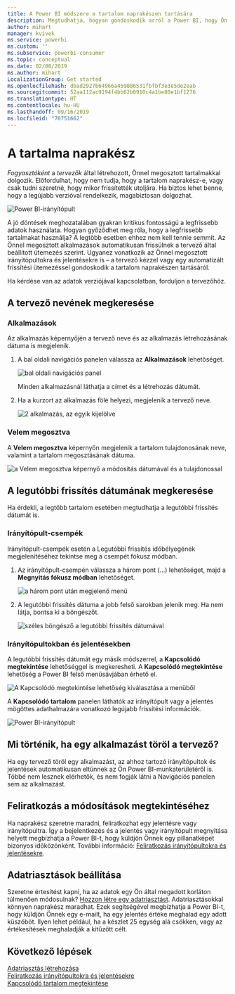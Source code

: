 ```yaml
---
title: A Power BI módszere a tartalom naprakészen tartására
description: Megtudhatja, hogyan gondoskodik arról a Power BI, hogy Ön az adatok, jelentések, irányítópultok és alkalmazások legújabb verziójával dolgozhasson.
author: mihart
manager: kvivek
ms.service: powerbi
ms.custom: ''
ms.subservice: powerbi-consumer
ms.topic: conceptual
ms.date: 02/08/2019
ms.author: mihart
LocalizationGroup: Get started
ms.openlocfilehash: dbad2927b64966a459086531fbfbf3e3e5de2eab
ms.sourcegitcommit: 52aa112ac9194f4bb62b0910c4a1be80e1bf1276
ms.translationtype: HT
ms.contentlocale: hu-HU
ms.lasthandoff: 09/16/2019
ms.locfileid: "70751662"
---
```

# <a name="your-content-is-up-to-date"></a>A tartalma naprakész
*Fogyasztóként* a *tervezők* által létrehozott, Önnel megosztott tartalmakkal dolgozik. Előfordulhat, hogy nem tudja, hogy a tartalom naprakész-e, vagy csak tudni szeretné, hogy mikor frissítették utoljára. Ha biztos lehet benne, hogy a legújabb verzióval rendelkezik, magabiztosan dolgozhat.  
 
![Power BI-irányítópult](media/end-user-consumer/power-bi-service.png)


A jó döntések meghozatalában gyakran kritikus fontosságú a legfrissebb adatok használata. Hogyan győződhet meg róla, hogy a legfrissebb tartalmakat használja? A legtöbb esetben ehhez nem kell tennie semmit. Az Önnel megosztott alkalmazások automatikusan frissülnek a tervező által beállított ütemezés szerint. Ugyanez vonatkozik az Önnel megosztott irányítópultokra és jelentésekre is – a tervező kézzel vagy egy automatizált frissítési ütemezéssel gondoskodik a tartalom naprakészen tartásáról.  

Ha kérdése van az adatok verziójával kapcsolatban, forduljon a tervezőhöz.

## <a name="how-to-locate-the-name-of-the-designer"></a>A tervező nevének megkeresése

### <a name="apps"></a>Alkalmazások

Az alkalmazás képernyőjén a tervező neve és az alkalmazás létrehozásának dátuma is megjelenik.  

1. A bal oldali navigációs panelen válassza az **Alkalmazások** lehetőséget.

    ![bal oldali navigációs panel](media/end-user-fresh/power-bi-nav-apps.png)

    Minden alkalmazásnál láthatja a címet és a létrehozás dátumát. 

2. Ha a kurzort az alkalmazás fölé helyezi, megjelenik a tervező neve. 

    ![2 alkalmazás, az egyik kijelölve](media/end-user-fresh/power-bi-app.png)


### <a name="shared-with-me"></a>Velem megosztva
A **Velem megosztva** képernyőn megjelenik a tartalom tulajdonosának neve, valamint a tartalom megosztásának dátuma.

![a Velem megosztva képernyő a módosítás dátumával és a tulajdonossal](media/end-user-fresh/power-bi-shared-new.png) 


## <a name="how-to-look-up-the-last-refresh-date"></a>A legutóbbi frissítés dátumának megkeresése
Ha érdekli, a legtöbb tartalom esetében megtudhatja a legutóbbi frissítés dátumát is. 

### <a name="dashboard-tiles"></a>Irányítópult-csempék
Irányítópult-csempék esetén a Legutóbbi frissítés időbélyegének megjelenítéséhez tekintse meg a csempét fókusz módban.

1. Az irányítópult-csempén válassza a három pont (...) lehetőséget, majd a **Megnyitás fókusz módban** lehetőséget.

    ![a három pont után megjelenő menü](media/end-user-fresh/power-bi-focus.png)

2. A legutóbbi frissítés dátuma a jobb felső sarokban jelenik meg. Ha nem látja, bontsa ki a böngészőt. 

    ![széles böngésző a legutóbbi frissítés dátumával](media/end-user-fresh/power-bi-last-refresh2.png)

### <a name="from-dashboards-and-reports"></a>Irányítópultokban és jelentésekben
A legutóbbi frissítés dátumát egy másik módszerrel, a **Kapcsolódó megtekintése** lehetőséggel is megkeresheti.  A **Kapcsolódó megtekintése** lehetőség a Power BI felső menüsávjában érhető el.

![A Kapcsolódó megtekintése lehetőség kiválasztása a menüből](media/end-user-fresh/power-bi-view-related.png)

A **Kapcsolódó tartalom** panelen láthatók az irányítópult vagy a jelentés mögöttes adathalmazára vonatkozó legújabb frissítési információk.

![Power BI-irányítópult](media/end-user-fresh/power-bi-last-refresh.png)

## <a name="what-happens-if-an-app-is-deleted-by-the-designer"></a>Mi történik, ha egy alkalmazást töröl a tervező?

Ha egy tervező töröl egy alkalmazást, az ahhoz tartozó irányítópultok és jelentések automatikusan eltűnnek az Ön Power BI-munkaterületéről is. Többé nem lesznek elérhetők, és nem fogják látni a Navigációs panelen sem az alkalmazást.


## <a name="subscribe-to-see-changes"></a>Feliratkozás a módosítások megtekintéséhez
Ha naprakész szeretne maradni, feliratkozhat egy jelentésre vagy irányítópultra. Így a bejelentkezés és a jelentés vagy irányítópult megnyitása helyett megbízhatja a Power BI-t, hogy küldjön Önnek egy pillanatképet bizonyos időközönként.  További információ: [Feliratkozás irányítópultokra és jelentésekre](end-user-subscribe.md).

## <a name="set-data-alerts"></a>Adatriasztások beállítása
Szeretne értesítést kapni, ha az adatok egy Ön által megadott korláton túlmenően módosulnak? [Hozzon létre egy adatriasztást](end-user-alerts.md).  Adatriasztásokkal könnyen naprakész maradhat. Ezek segítségével megbízhatja a Power BI-t, hogy küldjön Önnek egy e-mailt, ha egy jelentés értéke meghalad egy adott küszöböt.  Ilyen lehet például, ha a készlet 25 egység alá csökken, vagy az értékesítések meghaladják a kitűzött célt.  

## <a name="next-steps"></a>Következő lépések
[Adatriasztás létrehozása](end-user-alerts.md)    
[Feliratkozás irányítópultokra és jelentésekre](end-user-subscribe.md)    
[Kapcsolódó tartalom megtekintése](end-user-related.md)    
